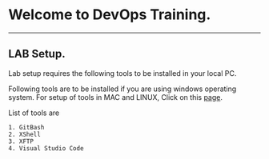 # Welcome to DevOps Training.

----------------------------------------------------------------------------------------

## LAB Setup.
Lab setup requires the following tools to be installed in your local PC. 

Following tools are to be installed if you are using windows operating system. For setup of tools in MAC and LINUX, Click on this [page](http://google.com).

List of tools are 

    1. GitBash
    2. XShell
    3. XFTP
    4. Visual Studio Code

